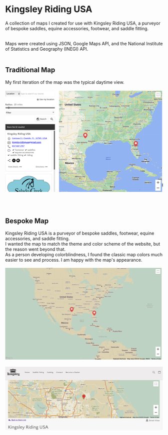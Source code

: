 # Kingsley Riding USA
A collection of maps I created for use with Kingsley Riding USA, a purveyor of bespoke saddles, equine accessories, footwear, and saddle fitting.
<BR>
<BR>

Maps were created using JSON, Google Maps API, and the National Institute of Statistics and Geography (INEGI) API.
<BR><BR>


<h2>Traditional Map</h2>
My first iteration of the map was the typical daytime view.
<BR>
<BR>
<img src="https://github.com/meggrooms/Kingsley/blob/main/KingsleyRiding_Day%20map.png">

<BR><BR>
<h2>Bespoke Map</h2>
Kingsley Riding USA is a purveyor of bespoke saddles, footwear, equine accessories, and saddle fitting.<BR>
I wanted the map to match the theme and color scheme of the website, but the reason went beyond that.<BR>
As a person developing colorblindness, I found the classic map colors much easier to see and process. I am happy with the map's appearance.

<BR>
<BR>
<img src="https://github.com/meggrooms/Kingsley/blob/main/zoomed_out_bespoke.png">
<BR>
<BR>
<img src="https://github.com/meggrooms/Kingsley/blob/main/KingsleyRiding_calm%20map.png">


